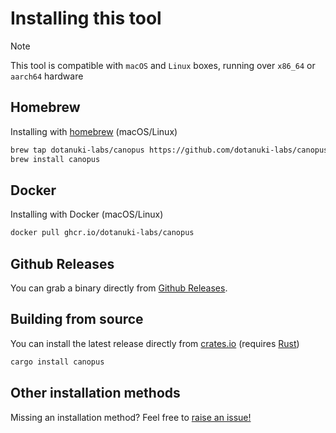 # Installing this tool

> [!NOTE]
> This tool is compatible with `macOS` and `Linux` boxes, running over `x86_64` or `aarch64` hardware

## Homebrew

Installing with [homebrew](https://brew.sh/) (macOS/Linux)

```bash
brew tap dotanuki-labs/canopus https://github.com/dotanuki-labs/canopus.git
brew install canopus
```

## Docker

Installing with Docker (macOS/Linux)

```bash
docker pull ghcr.io/dotanuki-labs/canopus
```

## Github Releases

You can grab a binary directly from [Github Releases](https://github.com/dotanuki-labs/canopus/releases).

## Building from source

You can install the latest release directly from
[crates.io](https://crates.io/crates/canopus) (requires [Rust](https://rustup.rs/))

```bash
cargo install canopus
```

## Other installation methods

Missing an installation method? Feel free to [raise an issue!](https://github.com/dotanuki-labs/canopus/issues)
